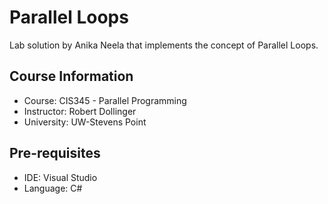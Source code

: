 # Parallel Loops
Lab solution by Anika Neela that implements the concept of Parallel Loops. 

## Course Information
- Course: CIS345 - Parallel Programming
- Instructor: Robert Dollinger
- University: UW-Stevens Point

## Pre-requisites
- IDE: Visual Studio 
- Language: C#
